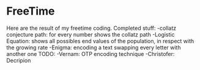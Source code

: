 # FreeTime
Here are the result of my freetime coding.
Completed stuff:
-collatz conjecture path: for every number shows the collatz path
-Logistic Equation: shows all possibles end values of the population, in respect with the growing rate
-Enigma: encoding a text swapping every letter with another one
TODO:
-Vernam: OTP encoding technique 
-Christofer: Decripion 
